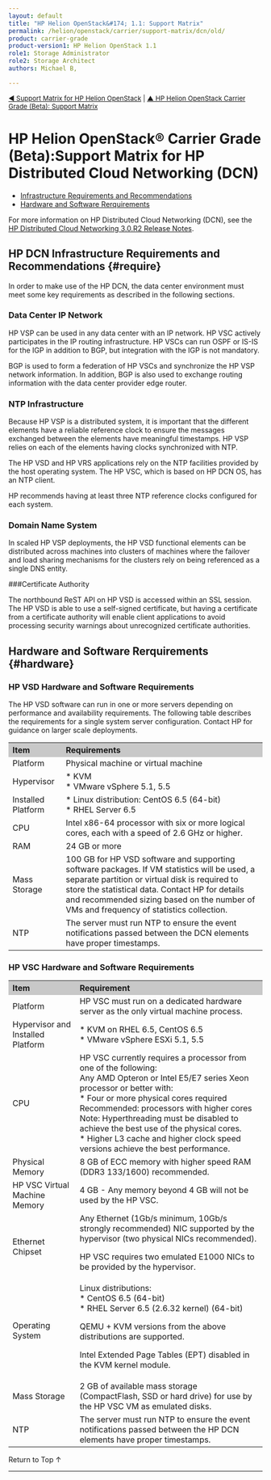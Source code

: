 ```yaml
---
layout: default
title: "HP Helion OpenStack&#174; 1.1: Support Matrix"
permalink: /helion/openstack/carrier/support-matrix/dcn/old/
product: carrier-grade
product-version1: HP Helion OpenStack 1.1
role1: Storage Administrator
role2: Storage Architect
authors: Michael B, 

---
```

<!--UNDER REVISION-->

<script>

function PageRefresh {
onLoad="window.refresh"
}

PageRefresh();

</script>

<p style="font-size: small;"> <a href="/helion/openstack/carrier/support-matrix/">&#9664; Support Matrix for HP Helion OpenStack</a> | <a href="/helion/openstack/carrier/support-matrix/">&#9650; HP Helion OpenStack Carrier Grade (Beta): Support Matrix</a>  </p>



# HP Helion OpenStack&#174; Carrier Grade (Beta):Support Matrix for HP Distributed Cloud Networking (DCN)

* [Infrastructure Requirements and Recommendations](#require)
* [Hardware and Software Rerquirements](#hardware)

For more information on HP Distributed Cloud Networking (DCN), see the [HP Distributed Cloud Networking 3.0.R2 
Release Notes](http://h20565.www2.hp.com/portal/site/hpsc/template.PAGE/public/psi/manualsResults/?sp4ts.oid=7268885&spf_p.tpst=psiContentResults&spf_p.prp_psiContentResults=wsrp-navigationalState%3Daction%253Dmanualslist%257Ccontentid%253DGeneral-Reference%257Clang%253Den&javax.portlet.begCacheTok=com.vignette.cachetoken&javax.portlet.endCacheTok=com.vignette.cachetoken).

## HP DCN Infrastructure Requirements and Recommendations {#require}
<!-- Taken from HP Distributed Cloud Networking 3.0.R2
Installation Guide -->

In order to make use of the HP DCN, the data center environment must meet some key requirements as described in the following sections.

### Data Center IP Network
HP VSP can be used in any data center with an IP network. HP VSC actively participates in the IP routing infrastructure. HP VSCs can run OSPF or IS-IS for the IGP in addition to BGP, but integration with the IGP is not mandatory.

BGP is used to form a federation of HP VSCs and synchronize the HP VSP network information. In addition, BGP is also used to exchange routing information with the data center provider edge router.

### NTP Infrastructure

Because HP VSP is a distributed system, it is important that the different elements have a reliable reference clock to ensure the messages exchanged between the elements have meaningful timestamps. HP VSP relies on each of the elements having clocks synchronized with
NTP.

The HP VSD and HP VRS applications rely on the NTP facilities provided by the host operating system. The HP VSC, which is based on HP DCN OS, has an NTP client.

HP recommends having at least three NTP reference clocks configured for each system.

### Domain Name System

In scaled HP VSP deployments, the HP VSD functional elements can be distributed across machines into clusters of machines where the failover and load sharing mechanisms for the clusters rely on being referenced as a single DNS entity.

###Certificate Authority

The northbound ReST API on HP VSD is accessed within an SSL session. The HP VSD is able to use a self-signed certificate, but having a certificate from a certificate authority will enable client applications to avoid processing security warnings about unrecognized certificate authorities.

## Hardware and Software Rerquirements {#hardware}
<!-- From DCN 3.0.R2 Release Notes http://h20565.www2.hp.com/hpsc/doc/public/display?sp4ts.oid=7268885&docId=emr_na-c04495116&docLocale=en_US -->

### HP VSD Hardware and Software Requirements

The HP VSD software can run in one or more servers depending on performance and availability requirements. The following table describes the requirements for a single system server configuration. Contact HP for 
guidance on larger scale deployments.


<table style="text-align: left; vertical-align: top;">

<tr style="background-color: #C8C8C8; text-align: left; vertical-align: top;">
<th>Item</th><th>Requirements</th>
<tr>
<td>Platform</td><td>Physical machine or virtual machine</td></tr>
<tr>
<td>Hypervisor</td><td>* KVM
<br>* VMware vSphere 5.1, 5.5</td></tr>
<tr>
<td>Installed Platform</td><td>* Linux distribution: CentOS 6.5 (64-bit)
<br>* RHEL Server 6.5</td></tr>
<tr>
<td>CPU</td><td>Intel x86-64 processor with six or more logical cores, each with a speed of 2.6 GHz or higher.</td></tr>
<tr>
<td>RAM</td><td>24 GB or more</td></tr>
<tr>
<td>Mass Storage</td><td>100 GB for HP VSD software and supporting software packages. If VM statistics will be used, a separate partition or virtual disk is required to store the statistical data. Contact HP for 
details and recommended sizing based on the number of 
VMs and frequency of statistics collection.</td></tr>
<tr>
<td>
NTP</td><td>The server must run NTP to ensure the event notifications passed between the DCN elements have proper timestamps.</td>
</table>

### HP VSC Hardware and Software Requirements




<table style="text-align: left; vertical-align: top;">

<tr style="background-color: #C8C8C8; text-align: left; vertical-align: top;">
<th>Item</th><th>Requirement</th></tr>
<tr>
<td>Platform</td><td>HP VSC must run on a dedicated hardware server as the only virtual machine process.</td></tr>
<tr>
<td>Hypervisor and Installed Platform</td><td>* KVM on RHEL 6.5, CentOS 6.5
<br>* VMware vSphere ESXi 5.1, 5.5</td></tr>
<tr>
<td>CPU</td><td>HP VSC currently requires a processor from one of the following:
<br>Any AMD Opteron or Intel E5/E7 series Xeon processor or better with:
<br>* Four or more physical cores required
Recommended: processors with higher cores
Note: Hyperthreading must be disabled to achieve the 
best use of the physical cores.
<br>* Higher L3 cache and higher clock speed versions 
achieve the best performance. </td></tr>
<tr>
<td>Physical Memory</td><td>8 GB of ECC memory with higher speed RAM (DDR3 133/1600) recommended. </td></tr>
<tr>
<td>HP VSC Virtual Machine Memory</td><td>4 GB - Any memory beyond 4 GB will not be used by the HP VSC.</td></tr>
<tr>
<td>Ethernet Chipset</td><td>Any Ethernet (1Gb/s minimum, 10Gb/s strongly recommended) NIC supported by the hypervisor (two physical NICs recommended).

HP VSC requires two emulated E1000 NICs to be provided 
by the hypervisor.</td></tr>
<tr>
<td>
Operating System</td><td>Linux distributions:
<br>* CentOS 6.5 (64-bit)
<br>* RHEL Server 6.5 (2.6.32 kernel) (64-bit)

QEMU + KVM versions from the above distributions are 
supported.

Intel Extended Page Tables (EPT) disabled in the KVM kernel module.</td></tr>
<tr>
<td>Mass Storage</td><td>2 GB of available mass storage (CompactFlash, SSD or hard drive) for use by the HP VSC VM as emulated disks.</td></tr>
<tr>
<td>NTP</td><td>The server must run NTP to ensure the event notifications passed between the HP DCN elements have proper timestamps.</td></tr>
</table>



<a href="#top" style="padding:14px 0px 14px 0px; text-decoration: none;"> Return to Top &#8593; </a>

----
